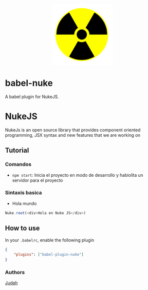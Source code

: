 <center>
    <img src="img/logo.png" width="200" >
</center>

# babel-nuke
 A babel plugin for NukeJS.

# NukeJS
 NukeJs is an open source library that provides component oriented programming, JSX syntax and new features that we are working on

## Tutorial

### Comandos

* `npm start`: Inicia el proyecto en modo de desarrollo y habiolita un servidor para el proyecto

### Sintaxis basica

* Hola mundo

```js
Nuke.root(<div>Hola en Nuke JS</div>)
```

## How to use

In your `.babelrc`, enable the following plugin

```json
{
    "plugins": ["babel-plugin-nuke"]
}
```

### Authors

<a href="https://github.com/JudahAvadom">Judah</a>